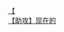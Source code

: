 [【](http://tieba.baidu.com/p/4035746338?see_lz=1&pn=)   
[【助攻】现在的](http://tieba.baidu.com/p/4035766806?see_lz=1&pn=)   
